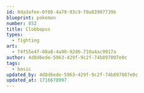 ```yaml
---
id: 0da3afee-0f08-4a79-93c9-f0a83907739b
blueprint: pokemon
number: 852
title: Clobbopus
types:
  - fighting
art:
  - f4f55e4f-08a8-4a90-92d6-710a4ac9917a
author: 4d8d6ede-5963-429f-9c2f-74b897007e0c
tags:
  - basic
updated_by: 4d8d6ede-5963-429f-9c2f-74b897007e0c
updated_at: 1716678997
---
```

